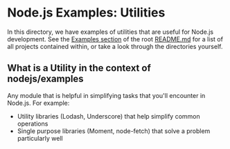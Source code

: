 # Node.js Examples: Utilities

In this directory, we have examples of utilities that are useful for Node.js development. See the [Examples section](../README.md#examples) of the root [README.md](../README.md) for a list of all projects contained within, or take a look through the directories yourself.

## What is a Utility in the context of nodejs/examples

Any module that is helpful in simplifying tasks that you'll encounter in Node.js. For example:

- Utility libraries (Lodash, Underscore) that help simplify common operations
- Single purpose libraries (Moment, node-fetch) that solve a problem particularly well
